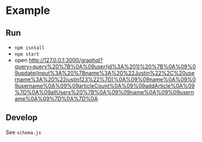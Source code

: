 # Example

## Run
* `npm isntall`
* `npm start`
* open http://127.0.0.1:3000/graphql?query=query%20%7B%0A%09user(id%3A%201)%20%7B%0A%09%09update(input%3A%20%7Bname%3A%20%22Justin%22%2C%20username%3A%20%22justin123%22%7D)%0A%09%09name%0A%09%09username%0A%09%09articleCount%0A%09%09addArticle%0A%09%7D%0A%09allUsers%20%7B%0A%09%09name%0A%09%09username%0A%09%7D%0A%7D%0A

## Develop

See `schema.js`